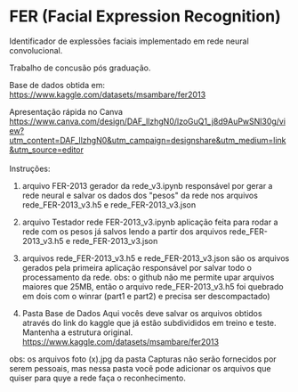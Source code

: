 # FER (Facial Expression Recognition)
Identificador de explessões faciais implementado em rede neural convolucional.

Trabalho de concusão pós graduação.

Base de dados obtida em:<br>
https://www.kaggle.com/datasets/msambare/fer2013


Apresentação rápida no Canva<br>
https://www.canva.com/design/DAF_llzhgN0/lzoGuQ1_j8d9AuPwSNl30g/view?utm_content=DAF_llzhgN0&utm_campaign=designshare&utm_medium=link&utm_source=editor
<br><br>
Instruções:<br>
1) arquivo FER-2013 gerador da rede_v3.ipynb
responsável por gerar a rede neural e salvar os dados dos "pesos" da rede nos arquivos rede_FER-2013_v3.h5 e rede_FER-2013_v3.json

2) arquivo Testador rede FER-2013_v3.ipynb
aplicação feita para rodar a rede com os pesos já salvos lendo a partir dos arquivos rede_FER-2013_v3.h5 e rede_FER-2013_v3.json

3) arquivos rede_FER-2013_v3.h5 e rede_FER-2013_v3.json
são os arquivos gerados pela primeira aplicação responsável por salvar todo o processamento da rede.
obs: o github não me permite upar arquivos maiores que 25MB, então o arquivo rede_FER-2013_v3.h5 foi quebrado em dois com o winrar (part1 e part2) e precisa ser descompactado)

4) Pasta Base de Dados
Aqui vocês deve salvar os arquivos obtidos através do link do kaggle que já estão subdivididos em treino e teste. Mantenha a estrutura original.
https://www.kaggle.com/datasets/msambare/fer2013

obs: os arquivos foto (x).jpg da pasta Capturas não serão fornecidos por serem pessoais, mas nessa pasta você pode adicionar os arquivos que quiser para quye a rede faça o reconhecimento.
